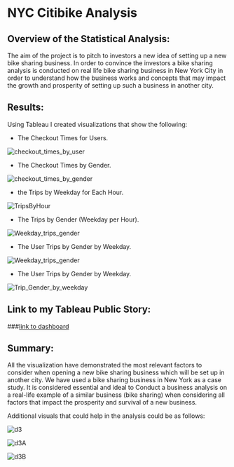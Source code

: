 # NYC Citibike Analysis

## Overview of the Statistical Analysis:
The aim of the project is to pitch to investors a new idea of setting up a new bike sharing business. In order to convince the investors a bike sharing analysis is conducted on real life bike sharing business in New York City in order to understand how the business works and concepts that may impact the growth and prosperity of setting up such a business in another city.

## Results:

Using Tableau I created visualizations that show the following:

- The Checkout Times for Users.

![checkout_times_by_user](https://user-images.githubusercontent.com/88908758/143395239-3697424d-461e-4c29-b529-3ddc4e32afc6.PNG)

- The Checkout Times by Gender.

![checkout_times_by_gender](https://user-images.githubusercontent.com/88908758/143395291-260829dc-907a-49b5-8842-526a3c3ab379.PNG)

- the Trips by Weekday for Each Hour.

![TripsByHour](https://user-images.githubusercontent.com/88908758/143396120-d8be06a7-4621-42d4-9abe-368e866bbc4a.PNG)

- The Trips by Gender (Weekday per Hour).

![Weekday_trips_gender](https://user-images.githubusercontent.com/88908758/143395355-361e1bba-ba6d-4a9c-8cd3-e30a7664d492.PNG)

- The User Trips by Gender by Weekday.

![Weekday_trips_gender](https://user-images.githubusercontent.com/88908758/143396238-d0642964-e0a9-42ed-ab80-8b4e861f1184.PNG)

- The User Trips by Gender by Weekday.

![Trip_Gender_by_weekday](https://user-images.githubusercontent.com/88908758/143396482-fb7e099e-36ec-44c4-b07c-fbbc00918293.PNG)

## Link to my Tableau Public Story:
###[link to dashboard](https://public.tableau.com/app/profile/shaza.sadi/viz/Bike_Sharing_Challenge_Final/NYCBikeSharing "link to dashboard")

## Summary: 

All the visualization have demonstrated the most relevant factors to consider when opening a new bike sharing business which will be set up in another city. We have used a bike sharing business in New York as a case study. It is considered essential and ideal to Conduct a business analysis on a real-life example of a similar business (bike sharing) when considering all factors that impact the prosperity and survival of a new business.

Additional visuals that could help in the analysis could be as follows:

![d3](https://user-images.githubusercontent.com/88908758/143397876-94e498a4-5b0d-438e-849b-30602e3aea38.PNG)

![d3A](https://user-images.githubusercontent.com/88908758/143397906-eb173d11-7efd-466a-96f3-5ea30be23dcf.PNG)

![d3B](https://user-images.githubusercontent.com/88908758/143397840-4935bc23-47df-4bb9-9c66-36c0a084db07.PNG)



